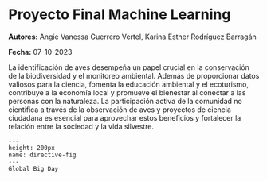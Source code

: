 # Proyecto Final Machine Learning

**Autores:** Angie Vanessa Guerrero Vertel, Karina Esther Rodríguez Barragán

**Fecha:** 07-10-2023

La identificación de aves desempeña un papel crucial en la conservación de la biodiversidad y el monitoreo ambiental. Además de proporcionar datos valiosos para la ciencia, fomenta la educación ambiental y el ecoturismo, contribuye a la economía local y promueve el bienestar al conectar a las personas con la naturaleza. La participación activa de la comunidad no científica a través de la observación de aves y proyectos de ciencia ciudadana es esencial para aprovechar estos beneficios y fortalecer la relación entre la sociedad y la vida silvestre.

```{figure} C:/Users/kaes1/Desktop/MachineLearningUN/Proyecto/global.jpg
---
height: 200px
name: directive-fig
---
Global Big Day

```


```{tableofcontents}
```
